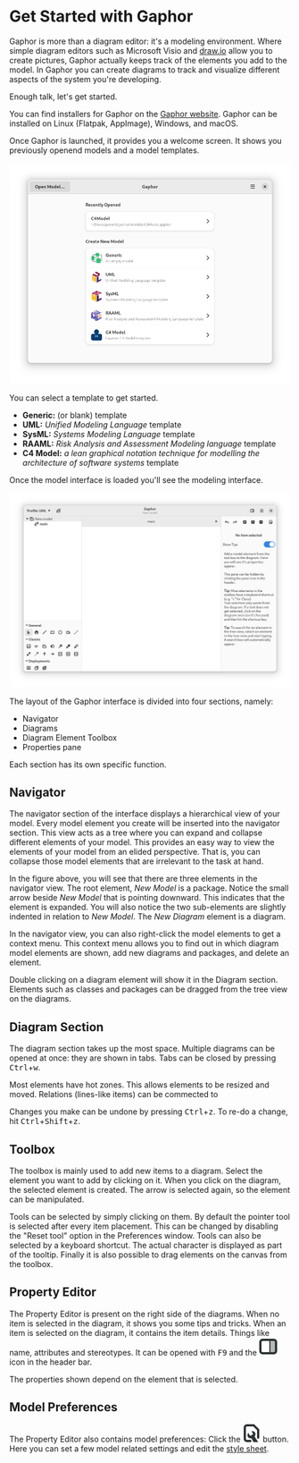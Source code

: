 # Get Started with Gaphor

Gaphor is more than a diagram editor: it's a modeling environment.
Where simple diagram editors such as Microsoft Visio and [draw.io](https://draw.io)
allow you to create pictures, Gaphor actually keeps track of the elements you add
to the model. In Gaphor you can create diagrams to track and visualize different aspects
of the system you're developing.

Enough talk, let's get started.

You can find installers for Gaphor on the [Gaphor website](https://gaphor.org/download). Gaphor can be installed on
Linux (Flatpak, AppImage), Windows, and macOS.

Once Gaphor is launched, it provides you a welcome screen.
It shows you previously openend models and a model templates.

![welcome screen](images/getting-started-greeter.png)

You can select a template to get started.

- **Generic:** (or blank) template
- **UML:** *Unified Modeling Language* template
- **SysML:** *Systems Modeling Language* template
- **RAAML:** *Risk Analysis and Assessment Modeling language* template
- **C4 Model:** *a lean graphical notation technique for modelling the architecture of software systems* template

Once the model interface is loaded you'll see the modeling interface.

![new model](images/getting-started-new-model.png)

The layout of the Gaphor interface is divided into four sections,
namely:

- Navigator
- Diagrams
- Diagram Element Toolbox
- Properties pane

Each section has its own specific function.

## Navigator

The navigator section of the interface displays a hierarchical view of
your model. Every model element you create will be inserted into the
navigator section. This view acts as a tree where you can expand and
collapse different elements of your model. This provides an easy way to
view the elements of your model from an elided perspective. That is, you
can collapse those model elements that are irrelevant to the task at
hand.

In the figure above, you will see that there are three elements in
the navigator view. The root element, _New Model_ is a package. Notice
the small arrow beside _New Model_ that is pointing downward. This
indicates that the element is expanded. You will also notice the two
sub-elements are slightly indented in relation to _New Model_.
The _New Diagram_ element is a diagram.

In the navigator view, you can also right-click the model elements to
get a context menu. This context menu allows you to find out in which
diagram model elements are shown, add new diagrams and packages, and
delete an element.

Double clicking on a diagram element will show it in the Diagram
section. Elements such as classes and packages can be dragged from the
tree view on the diagrams.

## Diagram Section

The diagram section takes up the most space. Multiple diagrams can be
opened at once: they are shown in tabs. Tabs can be closed  by pressing <kbd>Ctrl</kbd>+<kbd>w</kbd>.

Most elements have hot zones. This allows elements to be resized and moved.
Relations (lines-like items) can be commected to

Changes you make can be undone by pressing <kbd>Ctrl</kbd>+<kbd>z</kbd>. To re-do a change, hit
<kbd>Ctrl</kbd>+<kbd>Shift</kbd>+<kbd>z</kbd>.

## Toolbox

The toolbox is mainly used to add new items to a diagram. Select
the element you want to add by clicking on it. When you click on the
diagram, the selected element is created. The arrow is selected again,
so the element can be manipulated.

Tools can be selected by simply clicking on them. By default the pointer
tool is selected after every item placement. This can be changed by
disabling the "Reset tool" option in the Preferences window. Tools can
also be selected by a keyboard shortcut. The actual character is displayed
as part of the tooltip. Finally it is also possible to drag elements on the
canvas from the toolbox.

## Property Editor

The Property Editor is present on the right side of the diagrams.
When no item is selected in the diagram, it shows you some tips and tricks.
When an item is selected on the diagram, it contains the item details.
Things like name, attributes and stereotypes. It can be opened with
<kbd>F9</kbd> and the ![sidebar-show-right-symbolic](images/sidebar-show-right-symbolic.svg) icon in the header bar.

The properties shown depend on the element that is selected.

## Model Preferences

The Property Editor also contains model preferences: Click the ![document-properties-symbolic](images/document-properties-symbolic.svg)
button. Here you can set a few model related settings and edit the [style sheet](style_sheets).
